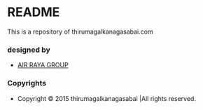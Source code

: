 # README #

This is a repository of thirumagalkanagasabai.com

### designed by ###

*  [AIR RAYA GROUP](http://webdesign.airrayagroup.com)


### Copyrights ###

* Copyright © 2015 thirumagalkanagasabai |All rights reserved.